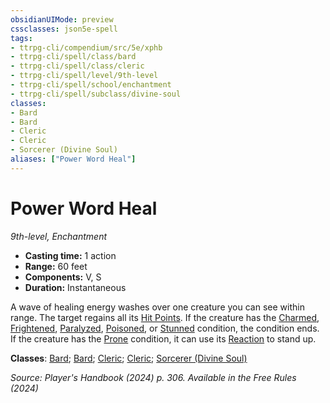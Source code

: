```yaml
---
obsidianUIMode: preview
cssclasses: json5e-spell
tags:
- ttrpg-cli/compendium/src/5e/xphb
- ttrpg-cli/spell/class/bard
- ttrpg-cli/spell/class/cleric
- ttrpg-cli/spell/level/9th-level
- ttrpg-cli/spell/school/enchantment
- ttrpg-cli/spell/subclass/divine-soul
classes:
- Bard
- Bard
- Cleric
- Cleric
- Sorcerer (Divine Soul)
aliases: ["Power Word Heal"]
---
```

# Power Word Heal
*9th-level, Enchantment*  

- **Casting time:** 1 action
- **Range:** 60 feet
- **Components:** V, S
- **Duration:** Instantaneous

A wave of healing energy washes over one creature you can see within range. The target regains all its [Hit Points](3-Compendium/rules/variant-rules/hit-points-xphb.md). If the creature has the [Charmed](3-Compendium/rules/conditions.md#Charmed), [Frightened](3-Compendium/rules/conditions.md#Frightened), [Paralyzed](3-Compendium/rules/conditions.md#Paralyzed), [Poisoned](3-Compendium/rules/conditions.md#Poisoned), or [Stunned](3-Compendium/rules/conditions.md#Stunned) condition, the condition ends. If the creature has the [Prone](3-Compendium/rules/conditions.md#Prone) condition, it can use its [Reaction](3-Compendium/rules/variant-rules/reaction-xphb.md) to stand up.

**Classes**: [Bard](list-spells-classes-bard); [Bard](list-spells-classes-bard); [Cleric](list-spells-classes-cleric); [Cleric](list-spells-classes-cleric); [Sorcerer (Divine Soul)](list-spells-classes-sorcerer-xphb-divine-soul-xge)

*Source: Player's Handbook (2024) p. 306. Available in the Free Rules (2024)*